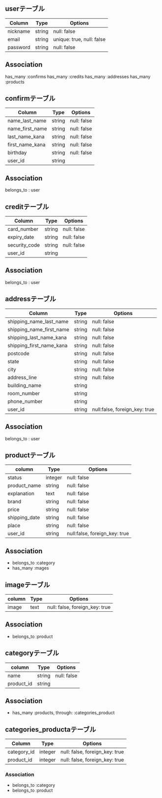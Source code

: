 ## userテーブル
|Column|Type|Options|
|------|----|-------|
|nickname|string|null: false|
|email|string|unique: true, null: false|
|password|string|null: false|

## Association
has_many :confirms
has_many :credits
has_many :addresses
has_many :products

## confirmテーブル
|Column|Type|Options|
|------|----|-------|
|name_last_name|string|null: false|
|name_first_name|string|null: false|
|last_name_kana|string|null: false|
|first_name_kana|string|null: false|
|birthday|string|null: false|
|user_id|string||

## Association
belongs_to : user

## creditテーブル
|Column|Type|Options|
|------|----|-------|
|card_number|string|null: false|
|expiry_date|string|null: false|
|security_code|string|null: false|
|user_id|string||

## Association
belongs_to : user

## addressテーブル
|Column|Type|Options|
|------|----|-------|
|shipping_name_last_name|string|null: false|
|shipping_name_first_name|string|null: false|
|shipping_last_name_kana|string|null: false|
|shipping_first_name_kana|string|null: false|
|postcode|string|null: false|
|state|string|null: false|
|city|string|null: false|
|address_line|string|null: false|
|building_name|string||
|room_number|string||
|phone_number|string||
|user_id|string|null:false, foreign_key: true|

## Association
belongs_to : user

## productテーブル
|column|Type|Options|
|------|----|-------|
|status|integer|null: false|
|product_name|string|null: false|
|explanation|text|null: false|
|brand|string|null: false|
|price|string|null: false|
|shipping_date|string|null: false|
|place|string|null: false|
|user_id|string|null:false, foreign_key: true|

## Association
- belongs_to :category
- has_many :mages

## imageテーブル
|column|Type|Options|
|------|----|-------|
|image|text|null: false, foreign_key: true|

## Association
- belongs_to :product

## categoryテーブル
|column|Type|Options|
|------|----|-------|
|name|string|null: false|
|product_id|string||

## Association
- has_many :products, through: :categories_product

## categories_productaテーブル

|Column|Type|Options|
|------|----|-------|
|category_id|integer|null: false, foreign_key: true|
|product_id|integer|null: false, foreign_key: true|

### Association
- belongs_to :category
- belongs_to :product